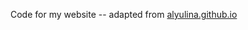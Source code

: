 Code for my website -- adapted from [alyulina.github.io](https://github.com/alyulina/alyulina.github.io/)

